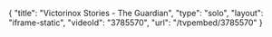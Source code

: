 {
    "title": "Victorinox Stories - The Guardian",
    "type": "solo",
    "layout": "iframe-static",
    "videoId": "3785570",
    "url": "\/tvpembed\/3785570"
}